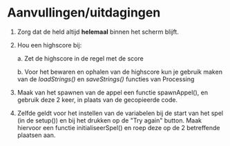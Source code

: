 # Aanvullingen/uitdagingen

1.  Zorg dat de held altijd **helemaal** binnen het scherm blijft.

2.  Hou een highscore bij:

    a.  Zet de highscore in de regel met de score

    b.  Voor het bewaren en ophalen van de highscore kun je gebruik maken van de *loadStrings()* en *saveStrings()* functies van Processing

3.  Maak van het spawnen van de appel een functie spawnAppel(), en gebruik deze 2 keer, in plaats van de gecopieerde code.

4.  Zelfde geldt voor het instellen van de variabelen bij de start van het spel (in de setup()) en bij het drukken op de "Try again" button. Maak hiervoor een functie initialiseerSpel() en roep deze op de 2 betreffende plaatsen aan.
